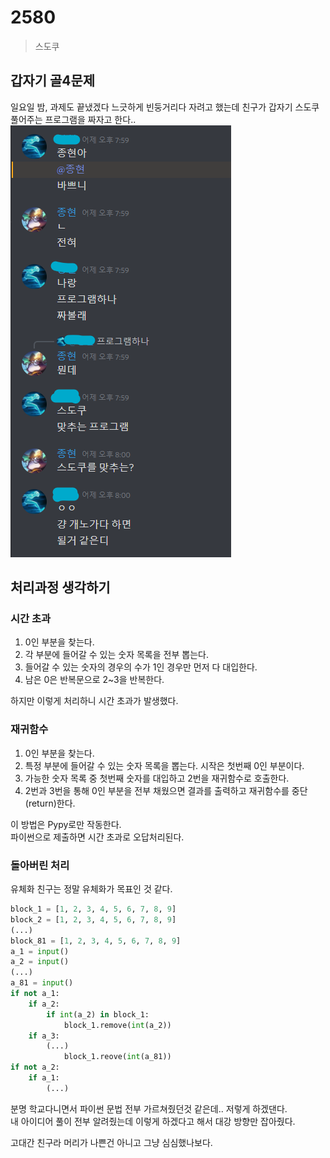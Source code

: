 # 2580
> 스도쿠

## 갑자기 골4문제
일요일 밤, 과제도 끝냈겠다 느긋하게 빈둥거리다 자려고 했는데 친구가 갑자기 스도쿠 풀어주는 프로그램을 짜자고 한다..  
![](./.github/2580/2021-03-08_010404.png)

## 처리과정 생각하기
### 시간 초과
1. 0인 부분을 찾는다.
2. 각 부분에 들어갈 수 있는 숫자 목록을 전부 뽑는다.
3. 들어갈 수 있는 숫자의 경우의 수가 1인 경우만 먼저 다 대입한다.
4. 남은 0은 반복문으로 2~3을 반복한다.

하지만 이렇게 처리하니 시간 초과가 발생했다.

### 재귀함수
1. 0인 부분을 찾는다.
2. 특정 부분에 들어갈 수 있는 숫자 목록을 뽑는다. 시작은 첫번째 0인 부분이다.
3. 가능한 숫자 목록 중 첫번째 숫자를 대입하고 2번을 재귀함수로 호출한다.
4. 2번과 3번을 통해 0인 부분을 전부 채웠으면 결과를 출력하고 재귀함수를 중단(return)한다.

이 방법은 Pypy로만 작동한다.  
파이썬으로 제출하면 시간 초과로 오답처리된다.

### 돌아버린 처리
유체화 친구는 정말 유체화가 목표인 것 같다. 

```python
block_1 = [1, 2, 3, 4, 5, 6, 7, 8, 9]
block_2 = [1, 2, 3, 4, 5, 6, 7, 8, 9]
(...)
block_81 = [1, 2, 3, 4, 5, 6, 7, 8, 9]
a_1 = input()
a_2 = input()
(...)
a_81 = input()
if not a_1:
    if a_2:
        if int(a_2) in block_1:
            block_1.remove(int(a_2))
    if a_3:
        (...)
            block_1.reove(int(a_81))
if not a_2:
    if a_1:
        (...)
```
분명 학교다니면서 파이썬 문법 전부 가르쳐줬던것 같은데.. 저렇게 하겠댄다.  
내 아이디어 풀이 전부 알려줬는데 이렇게 하겠다고 해서 대강 방향만 잡아줬다.  

고대간 친구라 머리가 나쁜건 아니고 그냥 심심했나보다.  